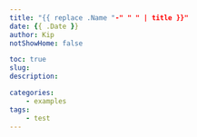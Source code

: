 ```yaml
---
title: "{{ replace .Name "-" " " | title }}"
date: {{ .Date }}
author: Kip
notShowHome: false

toc: true
slug: 
description: 

categories:
    - examples
tags:
    - test
---
```


